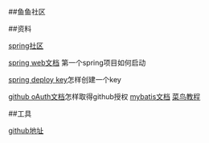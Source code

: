 ##鱼鱼社区


##资料

[spring社区](https://spring.io/guides)  

[spring web文档](https://spring.io/guides/gs/serving-web-content/)  第一个spring项目如何启动

[spring deploy key](https://help.github.com/en/articles/adding-a-new-ssh-key-to-your-github-account)怎样创建一个key

[github oAuth文档](https://developer.github.com/apps/)怎样取得github授权
[mybatis文档](http://mybatis.org/spring-boot-starter/mybatis-spring-boot-autoconfigure/)
[菜鸟教程](https://www.runoob.com/)

##工具

[github地址](https://github.com/)  